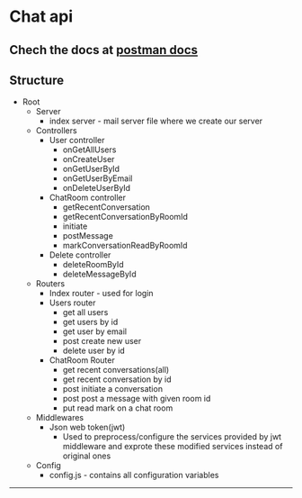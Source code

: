 # Chat api

Chech the docs at [postman docs](https://documenter.getpostman.com/view/15604030/TzRRC8bB)
---
## Structure
+ Root
  + Server
    + index server - mail server file where we create our server
  + Controllers
    + User controller
      + onGetAllUsers
      + onCreateUser
      + onGetUserById
      + onGetUserByEmail
      + onDeleteUserById
    + ChatRoom controller
      + getRecentConversation
      + getRecentConversationByRoomId 
      + initiate
      + postMessage
      + markConversationReadByRoomId
    + Delete controller
      + deleteRoomById
      + deleteMessageById
  + Routers
    + Index router - used for login 
    + Users router
      + get all users
      + get users by id
      + get user by email
      + post create new user
      + delete user by id
    + ChatRoom Router
      + get recent conversations(all)
      + get recent conversation by id
      + post initiate a conversation
      + post post a message with given room id
      + put read mark on a chat room
  + Middlewares
    + Json web token(jwt)
      + Used to preprocess/configure the services provided by jwt middleware and exprote these modified services instead of original ones
  + Config
    + config.js - contains all configuration variables
---